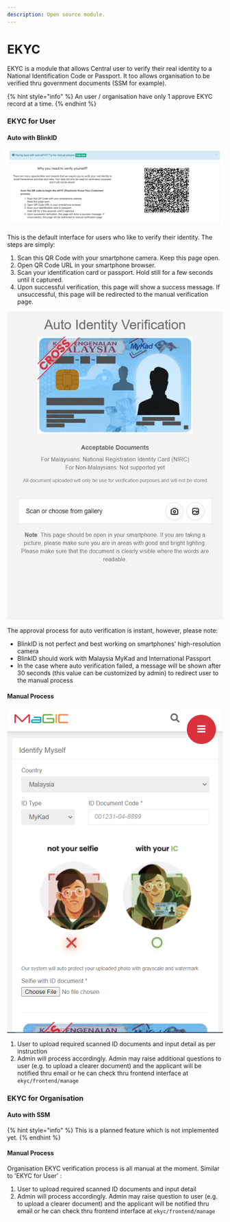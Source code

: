 ```yaml
---
description: Open source module.
---
```


# EKYC

EKYC is a module that allows Central user to verify their real identity to a National Identification Code or Passport. It too allows organisation to be verified thru government documents \(SSM for example\).

{% hint style="info" %}
An user / organisation have only 1 approve EKYC record at a time. 
{% endhint %}

### EKYC for User

#### Auto with BlinkID

![](../../.gitbook/assets/screenshot-2021-03-31-at-9.06.15-am.png)

This is the default interface for users who like to verify their identity. The steps are simply:

1. Scan this QR Code with your smartphone camera. Keep this page open.
2. Open QR Code URL in your smartphone browser.
3. Scan your identification card or passport. Hold still for a few seconds until it captured.
4. Upon successful verification, this page will show a success message. If unsuccessful, this page will be redirected to the manual verification page.

![](../../.gitbook/assets/capture2.png)

The approval process for auto verification is instant, however, please note:

* BlinkID is not perfect and best working on smartphones' high-resolution camera
* BlinkID should work with Malaysia MyKad and International Passport
* In the case where auto verification failed, a message will be shown after 30 seconds \(this value can be customized by admin\) to redirect user to the manual process

#### Manual Process

![](../../.gitbook/assets/capture3.png)

1. User to upload required scanned ID documents and input detail as per instruction
2. Admin will process accordingly. Admin may raise additional questions to user \(e.g. to upload a clearer document\) and the applicant will be notified thru email or he can check thru frontend interface at  `ekyc/frontend/manage`

### EKYC for Organisation

#### Auto with SSM

{% hint style="info" %}
This is a planned feature which is not implemented yet.
{% endhint %}

#### Manual Process

Organisation EKYC verification process is all manual at the moment. Similar to 'EKYC for User' :

1. User to upload required scanned ID documents and input detail
2. Admin will process accordingly. Admin may raise question to user \(e.g. to upload a clearer document\) and the applicant will be notified thru email or he can check thru frontend interface at  `ekyc/frontend/manage`

